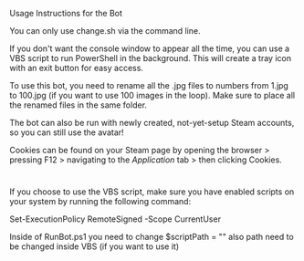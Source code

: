 Usage Instructions for the Bot

You can only use change.sh via the command line.

If you don't want the console window to appear all the time, you can use a VBS script to run PowerShell in the background. This will create a tray icon with an exit button for easy access.

To use this bot, you need to rename all the .jpg files to numbers from 1.jpg to 100.jpg (if you want to use 100 images in the loop). Make sure to place all the renamed files in the same folder.

The bot can also be run with newly created, not-yet-setup Steam accounts, so you can still use the avatar!

Cookies can be found on your Steam page by opening the browser > pressing F12 > navigating to the *Application* tab > then clicking Cookies.


#
If you choose to use the VBS script, make sure you have enabled scripts on your system by running the following command:

Set-ExecutionPolicy RemoteSigned -Scope CurrentUser

Inside of RunBot.ps1 you need to change $scriptPath = ""
also path need to be changed inside VBS (if you want to use it)
